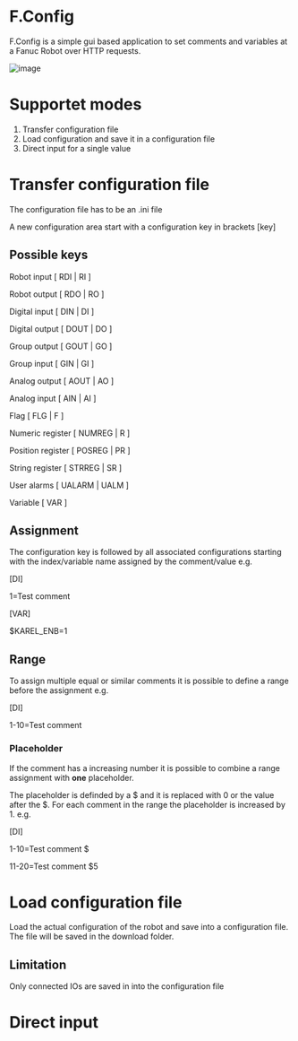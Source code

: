 # F.Config


F.Config is a simple gui based application to set comments and variables at a Fanuc Robot over HTTP requests.

![image](https://github.com/SyxSmiley/F.Config/assets/101479924/d39835e1-7644-40f2-a1e4-8205c3ae16c0)


# Supportet modes

1. Transfer configuration file
2. Load configuration and save it in a configuration file
3. Direct input for a single value


# Transfer configuration file
The configuration file has to be an .ini file

A new configuration area start with a configuration key in brackets [key]

## Possible keys

Robot input [ RDI | RI ]  

Robot output [ RDO | RO ]

Digital input [ DIN | DI ]

Digital output [ DOUT | DO ] 

Group output [ GOUT | GO ] 

Group input  [ GIN | GI ] 

Analog output [ AOUT | AO ] 

Analog input  [ AIN | AI ] 

Flag [ FLG | F ]

Numeric register [ NUMREG | R ]

Position register [ POSREG | PR ]

String register [ STRREG | SR ]

User alarms [ UALARM | UALM ]

Variable [ VAR ]


## Assignment
The configuration key is followed by all associated configurations starting with the index/variable name assigned by the comment/value e.g. 

[DI]

1=Test comment

[VAR]

$KAREL_ENB=1

## Range
To assign multiple equal or similar comments it is possible to define a range before the assignment e.g.

[DI]

1-10=Test comment

### Placeholder 
If the comment has a increasing number it is possible to combine a range assignment with **one** placeholder. 

The placeholder is definded by a $ and it is replaced with 0 or the value after the $. For each comment in the range the placeholder is increased by 1. e.g.

[DI]

1-10=Test comment $ 

11-20=Test comment $5 

# Load configuration file
Load the actual configuration of the robot and save into a configuration file. The file will be saved in the download folder.

## Limitation
Only connected IOs are saved in into the configuration file 

# Direct input
















